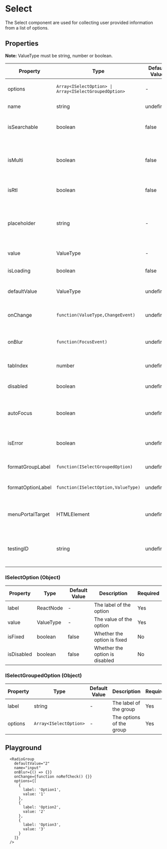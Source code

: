 # Select

The Select component are used for collecting user provided information from a list of options.

## Properties

**Note:** ValueType must be string, number or boolean.

|Property|Type|Default Value|Description|Required|
|---|---|---|---|---|
|options|`Array<ISelectOption> \| Array<ISelectGroupedOption>`|-|The options to display in the select.|Yes|
|name|string|undefined|The name of the input|No|
|isSearchable|boolean|false|Whether the select can be searched.|No|
|isMulti|boolean|false|Whether the select can be selected multiple times.|No|
|isRtl|boolean|false|Whether the select is right to left.|No|
|placeholder|string|-|The placeholder text to display when the select is empty.|No|
|value|ValueType|-|Value of the input|No|
|isLoading|boolean|false|If true, the select will be loading|No|
|defaultValue|ValueType|undefined|Default value of the input|No|
|onChange|`function(ValueType,ChangeEvent)`|undefined|Callback for when the input changes|No|
|onBlur |`function(FocusEvent)`|undefined|Callback for when the input loses focus|No|
|tabIndex|number|undefined|The tab index of the input|No|
|disabled|boolean|undefined|Whether the input is disabled|No|
|autoFocus|boolean|undefined|Whether the input should be focused on mount|No|
|isError|boolean|undefined|Whether the input is in an error state|No|
|formatGroupLabel|`function(ISelectGroupedOption)`|undefined|Function to format the group label|No|
|formatOptionLabel|`function(ISelectOption,ValueType)`|undefined|Function to format the option label|No|
|menuPortalTarget|HTMLElement|undefined|The element to render the menu portal to|No|
|testingID| string | undefined | The id used for testing purposes.<br/>`<div data-testid="my-test-id"/>` |No|


### ISelectOption (Object)

|Property|Type|Default Value|Description|Required|
|---|---|---|---|---|
|label|ReactNode|-|The label of the option|Yes|
|value|ValueType|-|The value of the option|Yes|
|isFixed|boolean|false|Whether the option is fixed|No|
|isDisabled|boolean|false|Whether the option is disabled|No|

### ISelectGroupedOption (Object)

|Property|Type|Default Value|Description|Required|
|---|---|---|---|---|
|label|string|-|The label of the group|Yes|
|options|`Array<ISelectOption>`|-|The options of the group|Yes|



## Playground

```tsx
  <RadioGroup
    defaultValue="2"
    name="input"
    onBlur={() => {}}
    onChange={function noRefCheck() {}}
    options={[
      {
        label: 'Option1',
        value: '1'
      },
      {
        label: 'Option2',
        value: '2'
      },
      {
        label: 'Option3',
        value: '3'
      }
    ]}
  />
```